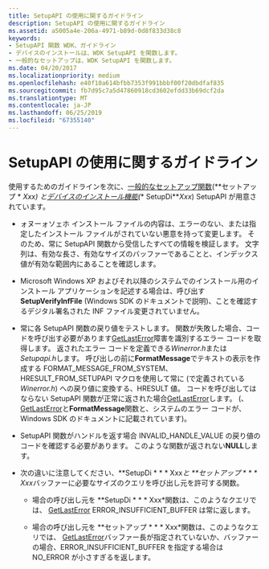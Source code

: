 ```yaml
---
title: SetupAPI の使用に関するガイドライン
description: SetupAPI の使用に関するガイドライン
ms.assetid: a5005a4e-206a-4971-b89d-0d8f833d38c8
keywords:
- SetupAPI 関数 WDK、ガイドライン
- デバイスのインストールは、WDK SetupAPI を関数します。
- 一般的なセットアップは、WDK SetupAPI を関数します。
ms.date: 04/20/2017
ms.localizationpriority: medium
ms.openlocfilehash: e40f10a614bfbb7353f991bbbf00f20dbdfaf835
ms.sourcegitcommit: fb7d95c7a5d47860918cd3602efdd33b69dcf2da
ms.translationtype: MT
ms.contentlocale: ja-JP
ms.lasthandoff: 06/25/2019
ms.locfileid: "67355140"
---
```

# <a name="guidelines-for-using-setupapi"></a>SetupAPI の使用に関するガイドライン





使用するためのガイドラインを次に、[一般的なセットアップ関数](https://docs.microsoft.com/previous-versions/ff544985(v=vs.85))(**セットアップ * **Xxx*) と[デバイスのインストール機能](https://docs.microsoft.com/previous-versions/ff541299(v=vs.85))(** SetupDi***Xxx*) SetupAPI が用意されています。

-   ォヌーォソェホ インストール ファイルの内容は、エラーのない、または指定したインストール ファイルがされていない悪意を持って変更します。 そのため、常に SetupAPI 関数から受信したすべての情報を検証します。 文字列は、有効な長さ、有効なサイズのバッファーであることと、インデックス値が有効な範囲内にあることを確認します。

-   Microsoft Windows XP およびそれ以降のシステムでのインストール用のインストール アプリケーションを記述する場合は、呼び出す**SetupVerifyInfFile** (Windows SDK のドキュメントで説明)、ことを確認するデジタル署名された INF ファイル変更されていません。

-   常に各 SetupAPI 関数の戻り値をテストします。 関数が失敗した場合、コードを呼び出す必要があります[GetLastError](https://go.microsoft.com/fwlink/p/?linkid=169416)障害を識別するエラー コードを取得します。 返されたエラー コードを定義できる*Winerror.h*または*Setupapi.h*します。 呼び出しの前に**FormatMessage**でテキストの表示を作成する FORMAT_MESSAGE_FROM_SYSTEM、HRESULT_FROM_SETUPAPI マクロを使用して常に (で定義されている*Winerror.h*) への戻り値に変換する、HRESULT 値。 コードを呼び出してはならない SetupAPI 関数が正常に返された場合[GetLastError](https://go.microsoft.com/fwlink/p/?linkid=169416)します。 (、 [GetLastError](https://go.microsoft.com/fwlink/p/?linkid=169416)と**FormatMessage**関数と、システムのエラー コードが、Windows SDK のドキュメントに記載されています)。

-   SetupAPI 関数がハンドルを返す場合 INVALID_HANDLE_VALUE の戻り値のコードを確認する必要があります。 このような関数が返されない**NULL**します。

-   次の違いに注意してください、**SetupDi * * * Xxx*と **セットアップ * * * Xxx*バッファーに必要なサイズのクエリを呼び出し元を許可する関数。

    -   場合の呼び出し元を **SetupDi * * * Xxx*関数は、このようなクエリでは、 [GetLastError](https://go.microsoft.com/fwlink/p/?linkid=169416) ERROR_INSUFFICIENT_BUFFER は常に返します。

    -   場合の呼び出し元を **セットアップ * * * Xxx*関数は、このようなクエリでは、 [GetLastError](https://go.microsoft.com/fwlink/p/?linkid=169416)バッファー長が指定されていないか、バッファーの場合、ERROR_INSUFFICIENT_BUFFER を指定する場合は NO_ERROR が小さすぎるを返します。

 

 





